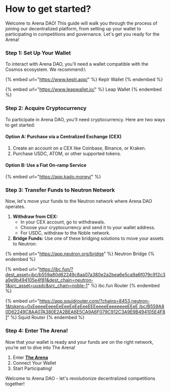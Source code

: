 # How to get started?

Welcome to Arena DAO! This guide will walk you through the process of joining our decentralized platform, from setting up your wallet to participating in competitions and governance. Let's get you ready for the Arena!

### Step 1: Set Up Your Wallet

To interact with Arena DAO, you'll need a wallet compatible with the Cosmos ecosystem. We recommend:\


{% embed url="https://www.keplr.app/" %}
Keplr Wallet
{% endembed %}

{% embed url="https://www.leapwallet.io/" %}
Leap Wallet
{% endembed %}

### Step 2: Acquire Cryptocurrency

To participate in Arena DAO, you'll need cryptocurrency. Here are two ways to get started:

#### Option A: Purchase via a Centralized Exchange (CEX)

1. Create an account on a CEX like Coinbase, Binance, or Kraken.
2. Purchase USDC, ATOM, or other supported tokens.

#### Option B: Use a Fiat On-ramp Service

{% embed url="https://app.kado.money/" %}

### Step 3: Transfer Funds to Neutron Network

Now, let's move your funds to the Neutron network where Arena DAO operates.

1. **Withdraw from CEX:**
   * In your CEX account, go to withdrawals.
   * Choose your cryptocurrency and send it to your wallet address.
   * For USDC, withdraw to the Noble network.
2. **Bridge Funds:** Use one of these bridging solutions to move your assets to Neutron:

{% embed url="https://app.neutron.org/bridge" %}
Neutron Bridge
{% endembed %}

{% embed url="https://ibc.fun/?dest_asset=ibc/b559a80d62249c8aa07a380e2a2bea6e5ca9a6f079c912c3a9e9b494105e4f81&dest_chain=neutron-1&src_asset=uusdc&src_chain=noble-1" %}
ibc.fun Router
{% endembed %}

{% embed url="https://app.squidrouter.com/?chains=8453,neutron-1&tokens=0xEeeeeEeeeEeEeeEeEeEeeEEEeeeeEeeeeeeeEEeE,ibc/B559A80D62249C8AA07A380E2A2BEA6E5CA9A6F079C912C3A9E9B494105E4F81" %}
Squid Router
{% endembed %}

### **Step 4: Enter The Arena!**

Now that your wallet is ready and your funds are on the right network, you’re set to dive into The Arena!

1. Enter [**The Arena**](https://arenadao.org/)
2. Connect Your Wallet
3. Start Participating!

Welcome to Arena DAO - let's revolutionize decentralized competitions together!
